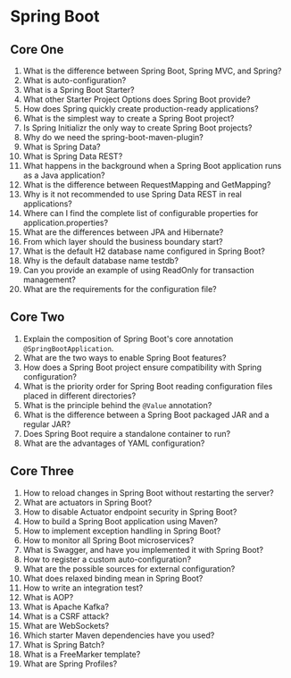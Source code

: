 # Spring Boot

## Core One
1. What is the difference between Spring Boot, Spring MVC, and Spring?  
2. What is auto-configuration?  
3. What is a Spring Boot Starter?  
4. What other Starter Project Options does Spring Boot provide?  
5. How does Spring quickly create production-ready applications?  
6. What is the simplest way to create a Spring Boot project?  
7. Is Spring Initializr the only way to create Spring Boot projects?  
8. Why do we need the spring-boot-maven-plugin?  
9. What is Spring Data?  
10. What is Spring Data REST?  
11. What happens in the background when a Spring Boot application runs as a Java application?  
12. What is the difference between RequestMapping and GetMapping?  
13. Why is it not recommended to use Spring Data REST in real applications?  
14. Where can I find the complete list of configurable properties for application.properties?  
15. What are the differences between JPA and Hibernate?  
16. From which layer should the business boundary start?  
17. What is the default H2 database name configured in Spring Boot?  
18. Why is the default database name testdb?  
19. Can you provide an example of using ReadOnly for transaction management?  
20. What are the requirements for the configuration file?

## Core Two
1. Explain the composition of Spring Boot's core annotation `@SpringBootApplication`.  
2. What are the two ways to enable Spring Boot features?  
3. How does a Spring Boot project ensure compatibility with Spring configuration?  
4. What is the priority order for Spring Boot reading configuration files placed in different directories?  
5. What is the principle behind the `@Value` annotation?  
6. What is the difference between a Spring Boot packaged JAR and a regular JAR?  
7. Does Spring Boot require a standalone container to run?  
8. What are the advantages of YAML configuration?

## Core Three
1. How to reload changes in Spring Boot without restarting the server?  
2. What are actuators in Spring Boot?  
3. How to disable Actuator endpoint security in Spring Boot?  
4. How to build a Spring Boot application using Maven?  
5. How to implement exception handling in Spring Boot?  
6. How to monitor all Spring Boot microservices?  
7. What is Swagger, and have you implemented it with Spring Boot?  
8. How to register a custom auto-configuration?  
9. What are the possible sources for external configuration?  
10. What does relaxed binding mean in Spring Boot?  
11. How to write an integration test?  
12. What is AOP?  
13. What is Apache Kafka?  
14. What is a CSRF attack?  
15. What are WebSockets?  
16. Which starter Maven dependencies have you used?  
17. What is Spring Batch?  
18. What is a FreeMarker template?  
19. What are Spring Profiles?